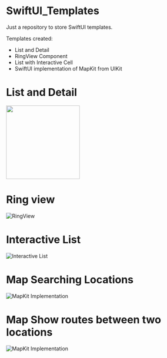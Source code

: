 # SwiftUI_Templates
Just a repository to store SwiftUI templates.

Templates created:
- List and Detail
- RingView Component
- List with Interactive Cell
- SwiftUI implementation of MapKit from UIKit

# List and Detail
<img src="SwiftUI_Templates/ReadMe_Images/listAndDetail.png" width=200>

# Ring view
![RingView](SwiftUI_Templates/ReadMe_Images/ringView.png)

# Interactive List
![Interactive List](SwiftUI_Templates/ReadMe_Images/PlacesLivedList.png)

# Map Searching Locations
![MapKit Implementation](SwiftUI_Templates/ReadMe_Images/mapkitUIKit.png)

# Map Show routes between two locations
![MapKit Implementation](SwiftUI_Templates/ReadMe_Images/mapkitUIKit.png)